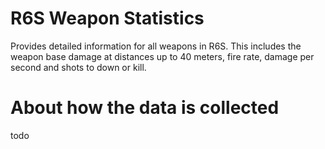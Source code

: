 #  R6S Weapon Statistics
Provides detailed information for all weapons in R6S. This includes the weapon base damage at distances up to 40 meters, fire rate, damage per second and shots to down or kill.


# About how the data is collected
todo
